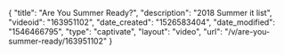 {
    "title": "Are You Summer Ready?",
    "description": "2018 Summer it list",
    "videoid": "163951102",
    "date_created": "1526583404",
    "date_modified": "1546466795",
    "type": "captivate",
    "layout": "video",
    "url": "\/v\/are-you-summer-ready\/163951102"
}